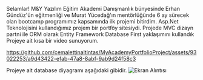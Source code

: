 Selamlar! M&Y Yazılım Eğitim Akademi Danışmanlık bünyesinde Erhan Gündüz'ün eğitmenliği ve Murat Yücedağ'ın mentörlüğünde 6 ay sürecek olan bootcamp
programımız kapsamında ilk projemi bitirdim. Asp.Net Teknolojisini kullandığımız projem bir portföy sitesiydi. Projede MVC dizayn partni ile ORM olarak Entity Framework Database First yaklaşımını kullandık
Projeye ait kısa bir video sunuyorum.

https://github.com/cemalettinaltintas/MyAcademyPortfolioProject/assets/93022253/a9d43422-efab-47a8-8abf-9ab9d24f58c3

Projeye ait database diyagramı aşağıdaki gibidir.
![Ekran Alıntısı](https://github.com/cemalettinaltintas/MyAcademyPortfolioProject/assets/93022253/23fca014-f97d-481f-aa3f-2f0b2e5c1010)
